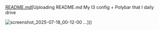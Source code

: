 [README.md](https://github.com/user-attachments/files/21309843/README.md)[Uploading README.md My I3 config + Polybar that I daily drive
 
 

![screenshot_2025-07-18_00-12-00](https://hackmd.io/_uploads/Bk0bOIvUgl.png)
…]()
